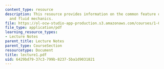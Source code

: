 ```yaml
---
content_type: resource
description: This resource provides information on the common feature of solid mechanics
  and fluid mechanics.
file: https://ol-ocw-studio-app-production.s3.amazonaws.com/courses/1-060-engineering-mechanics-ii-spring-2006/6429bd7937c3799b82375ba1d9031821_lecture1.pdf
file_type: application/pdf
learning_resource_types:
- Lecture Notes
parent_title: Lecture Notes
parent_type: CourseSection
resourcetype: Document
title: lecture1.pdf
uid: 6429bd79-37c3-799b-8237-5ba1d9031821
---
```

